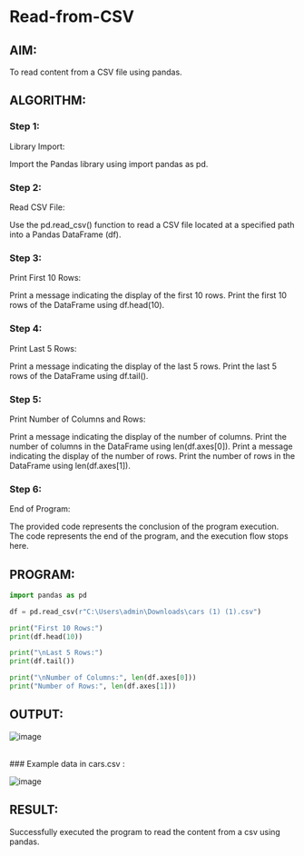 # Read-from-CSV

## AIM:
To read content from a CSV file using pandas.
## ALGORITHM:
### Step 1:
Library Import:

Import the Pandas library using import pandas as pd.
### Step 2:
Read CSV File:

Use the pd.read_csv() function to read a CSV file located at a specified path into a Pandas DataFrame (df).
### Step 3:
Print First 10 Rows:

Print a message indicating the display of the first 10 rows.
Print the first 10 rows of the DataFrame using df.head(10).
### Step 4:
Print Last 5 Rows:

Print a message indicating the display of the last 5 rows.
Print the last 5 rows of the DataFrame using df.tail().
### Step 5:
Print Number of Columns and Rows:

Print a message indicating the display of the number of columns.
Print the number of columns in the DataFrame using len(df.axes[0]).
Print a message indicating the display of the number of rows.
Print the number of rows in the DataFrame using len(df.axes[1]).
### Step 6:
End of Program:

The provided code represents the conclusion of the program execution.
The code represents the end of the program, and the execution flow stops here.
## PROGRAM:
```python
import pandas as pd

df = pd.read_csv(r"C:\Users\admin\Downloads\cars (1) (1).csv")

print("First 10 Rows:")
print(df.head(10))

print("\nLast 5 Rows:")
print(df.tail())

print("\nNumber of Columns:", len(df.axes[0]))
print("Number of Rows:", len(df.axes[1]))
```
## OUTPUT:
![image](https://github.com/Madhavareddy09/Read-from-CSV/assets/145742470/742c49bc-0925-4511-ba12-68ecce88f5eb)

<br>
### Example data in cars.csv :

![image](https://github.com/Madhavareddy09/Read-from-CSV/assets/145742470/9dd77a9c-7473-40a5-b78f-2a3444a0862d)


## RESULT:
Successfully executed the program to read the content from a csv using pandas.
